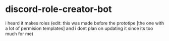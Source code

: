 # discord-role-creator-bot
i heard it makes roles
(edit: this was made before the prototipe [the one with a lot of permision templates] and i dont plan on updating it since its too much for me)
